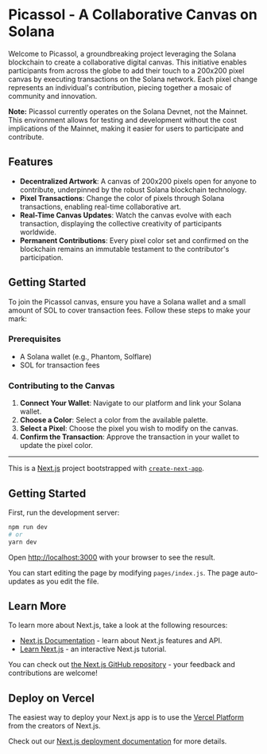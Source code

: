 # Picassol - A Collaborative Canvas on Solana

Welcome to Picassol, a groundbreaking project leveraging the Solana blockchain to create a collaborative digital canvas. This initiative enables participants from across the globe to add their touch to a 200x200 pixel canvas by executing transactions on the Solana network. Each pixel change represents an individual's contribution, piecing together a mosaic of community and innovation.

**Note:** Picassol currently operates on the Solana Devnet, not the Mainnet. This environment allows for testing and development without the cost implications of the Mainnet, making it easier for users to participate and contribute.

## Features

- **Decentralized Artwork**: A canvas of 200x200 pixels open for anyone to contribute, underpinned by the robust Solana blockchain technology.
- **Pixel Transactions**: Change the color of pixels through Solana transactions, enabling real-time collaborative art.
- **Real-Time Canvas Updates**: Watch the canvas evolve with each transaction, displaying the collective creativity of participants worldwide.
- **Permanent Contributions**: Every pixel color set and confirmed on the blockchain remains an immutable testament to the contributor's participation.

## Getting Started

To join the Picassol canvas, ensure you have a Solana wallet and a small amount of SOL to cover transaction fees. Follow these steps to make your mark:

### Prerequisites

- A Solana wallet (e.g., Phantom, Solflare)
- SOL for transaction fees

### Contributing to the Canvas

1. **Connect Your Wallet**: Navigate to our platform and link your Solana wallet.
2. **Choose a Color**: Select a color from the available palette.
3. **Select a Pixel**: Choose the pixel you wish to modify on the canvas.
4. **Confirm the Transaction**: Approve the transaction in your wallet to update the pixel color.

---

This is a [Next.js](https://nextjs.org/) project bootstrapped with [`create-next-app`](https://github.com/vercel/next.js/tree/canary/packages/create-next-app).

## Getting Started

First, run the development server:

```bash
npm run dev
# or
yarn dev
```

Open [http://localhost:3000](http://localhost:3000) with your browser to see the result.

You can start editing the page by modifying `pages/index.js`. The page auto-updates as you edit the file.

## Learn More

To learn more about Next.js, take a look at the following resources:

- [Next.js Documentation](https://nextjs.org/docs) - learn about Next.js features and API.
- [Learn Next.js](https://nextjs.org/learn) - an interactive Next.js tutorial.

You can check out [the Next.js GitHub repository](https://github.com/vercel/next.js/) - your feedback and contributions are welcome!

## Deploy on Vercel

The easiest way to deploy your Next.js app is to use the [Vercel Platform](https://vercel.com/new?utm_medium=default-template&filter=next.js&utm_source=create-next-app&utm_campaign=create-next-app-readme) from the creators of Next.js.

Check out our [Next.js deployment documentation](https://nextjs.org/docs/deployment) for more details.
